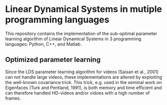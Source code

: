# Linear Dynamical Systems in mutiple programming languages
This repository contains the implementation of the sub-optimal parameter learning algorithm of Linear Dynamical Systems in 3 programming languages: Python, C++, and Matlab.

## Optimized parameter learning
Since the LDS parameter learning algorithm for videos (Saisan et al., 2001) can not handle large videos, these implementations are altered by exploiting the well-known covariance trick. This trick, e.g. used in the seminal work on Eigenfaces (Turk and Pentland, 1991), is both memory and time efficient and can therefore handled HD-videos and/or vidoes with a high number of frames.
